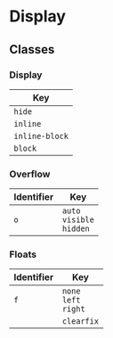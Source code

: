 # Display

## Classes

### Display

| Key     |
|----------------|
| `hide`         |
| `inline`       |
| `inline-block` |
| `block`        |

### Overflow

| Identifier     | Key |
|----------------|----------------|
| `o`            | `auto`<br> `visible`<br> `hidden` |

### Floats

Identifier       | Key |
|----------------|----------------|
| `f`            | `none`<br> `left`<br> `right` |
| | `clearfix` |

